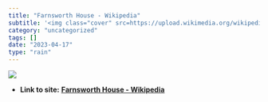 ```yaml
---
title: "Farnsworth House - Wikipedia"
subtitle: '<img class="cover" src=https://upload.wikimedia.org/wikipedia/commons/thumb/0/0b/Farnsworth_House_by...'
category: "uncategorized"
tags: []
date: "2023-04-17"
type: "rain"
---
```

<img class="cover" src=https://upload.wikimedia.org/wikipedia/commons/thumb/0/0b/Farnsworth_House_by_Mies_Van_Der_Rohe_-_exterior-8.jpg/1200px-Farnsworth_House_by_Mies_Van_Der_Rohe_-_exterior-8.jpg>


* **Link to site:** **[Farnsworth House - Wikipedia](https://en.wikipedia.org/wiki/Farnsworth_House)**